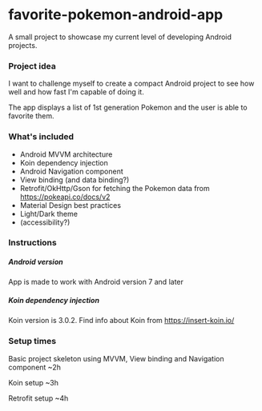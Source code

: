 # favorite-pokemon-android-app
A small project to showcase my current level of developing Android projects.

### Project idea
I want to challenge myself to create a compact Android project to see how well and how fast I'm capable of doing it.

The app displays a list of 1st generation Pokemon and the user is able to favorite them.

### What's included
- Android MVVM architecture
- Koin dependency injection
- Android Navigation component
- View binding (and data binding?)
- Retrofit/OkHttp/Gson for fetching the Pokemon data from https://pokeapi.co/docs/v2
- Material Design best practices
- Light/Dark theme
- (accessibility?)

### Instructions
##### Android version
App is made to work with Android version 7 and later

##### Koin dependency injection
Koin version is 3.0.2. Find info about Koin from https://insert-koin.io/

### Setup times
Basic project skeleton using MVVM, View binding and Navigation component ~2h

Koin setup ~3h

Retrofit setup ~4h
